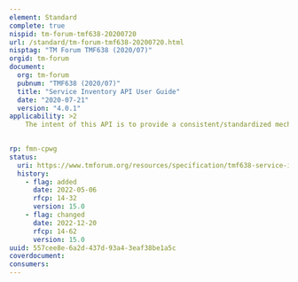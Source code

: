 ```yaml
---
element: Standard
complete: true
nispid: tm-forum-tmf638-20200720
url: /standard/tm-forum-tmf638-20200720.html
nisptag: "TM Forum TMF638 (2020/07)"
orgid: tm-forum
document:
  org: tm-forum
  pubnum: "TMF638 (2020/07)"
  title: "Service Inventory API User Guide"
  date: "2020-07-21"
  version: "4.0.1"
applicability: >2
    The intent of this API is to provide a consistent/standardized mechanism to query and manipulate the Service inventory. This API allows the following operations  Retrieve a list of Service stored in a server filtered by a given criteria. Retrieve a specific Service in the inventory.

  
rp: fmn-cpwg
status:
  uri: https://www.tmforum.org/resources/specification/tmf638-service-inventory-api-user-guide-v4-0-0/
  history: 
    - flag: added
      date: 2022-05-06
      rfcp: 14-32
      version: 15.0
    - flag: changed
      date: 2022-12-20
      rfcp: 14-62
      version: 15.0
uuid: 557cee8e-6a2d-437d-93a4-3eaf38be1a5c
coverdocument:
consumers:
---
```

